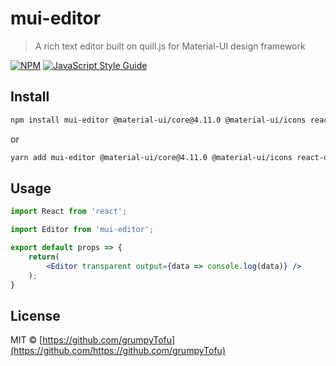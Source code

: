 # mui-editor

> A rich text editor built on quill.js for Material-UI design framework

[![NPM](https://img.shields.io/npm/v/mui-editor.svg)](https://www.npmjs.com/package/mui-editor) [![JavaScript Style Guide](https://img.shields.io/badge/code_style-standard-brightgreen.svg)](https://standardjs.com)

## Install

```bash
npm install mui-editor @material-ui/core@4.11.0 @material-ui/icons react-quill@1.3.5
```
or
```bash
yarn add mui-editor @material-ui/core@4.11.0 @material-ui/icons react-quill@1.3.5
```

## Usage

```jsx
import React from 'react';

import Editor from 'mui-editor';

export default props => {
	return(
		<Editor transparent output={data => console.log(data)} />
	);
}

```

## License

MIT © [https://github.com/grumpyTofu](https://github.com/https://github.com/grumpyTofu)
